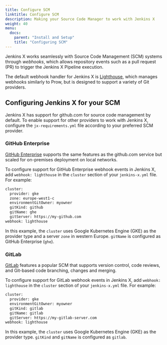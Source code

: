```yaml
---
title: Configure SCM
linktitle: Configure SCM
description: Making your Source Code Manager to work with Jenkins X
weight: 40
menu:
  docs:
    parent: "Install and Setup"
    title: "Configuring SCM"
---
```


Jenkins X works seamlessly with Source Code Management (SCM) systems through *webhooks*, which allows repository events such as a pull request (PR) to trigger the Jenkins X Pipeline execution.

The default webhook handler for Jenkins X is  [Lighthouse](/docs/reference/components/lighthouse/), which manages webhooks similarly to Prow, but is  designed to support a variety of Git providers.

## Configuring Jenkins X for your SCM

Jenkins X has support for github.com for source code management by default.
To enable support for other providers to work with Jenkins X, configure the `jx-requirements.yml` file according to your preferred SCM provider.

### GitHub Enterprise

[GitHub Enterprise](https://github.com/enterprise) supports the same features as the github.com service but scaled for on-premises deployment on local networks.

To configure support for GitHub Enterprise webhook events in Jenkins X, add `webhook: lighthouse` in the `cluster` section of your `jenkins-x.yml` file. For example:

```sh
cluster:
  provider: gke
  zone: europe-west1-c
  environmentGitOwner: myowner
  gitKind: github
  gitName: ghe
  gitServer: https://my-github.com
webhook: lighthouse
```

In this example, the `cluster` uses Google Kubernetes Engine (GKE) as the provider type and a server `zone` in western Europe. `gitName` is configured as GitHub Enterprise (`ghe`).

### GitLab

[GitLab](https://about.gitlab.com/stages-devops-lifecycle/source-code-management/) features a popular SCM that supports version control, code reviews, and Git-based code branching, changes and merging.

To configure support for GitLab webhook events in Jenkins X, add `webhook: lighthouse` in the `cluster` section of your `jenkins-x.yml` file. For example:

```sh
cluster:
  provider: gke
  environmentGitOwner: myowner
  gitKind: gitlab
  gitName: gitlab
  gitServer: https://my-gitlab-server.com
webhook: lighthouse
```

In this example, the `cluster` uses Google Kubernetes Engine (GKE) as the provider type. `gitKind` and `gitName` is configured as `gitlab`.
